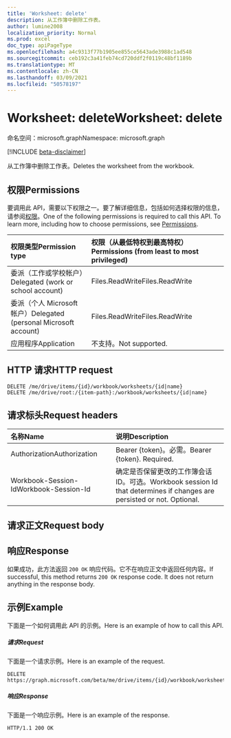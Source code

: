 ```yaml
---
title: 'Worksheet: delete'
description: 从工作簿中删除工作表。
author: lumine2008
localization_priority: Normal
ms.prod: excel
doc_type: apiPageType
ms.openlocfilehash: a4c9313f77b1905ee855ce5643ade3988c1ad548
ms.sourcegitcommit: ceb192c3a41feb74cd720ddf2f0119c48bf1189b
ms.translationtype: MT
ms.contentlocale: zh-CN
ms.lasthandoff: 03/09/2021
ms.locfileid: "50578197"
---
```

# <a name="worksheet-delete"></a><span data-ttu-id="85d59-103">Worksheet: delete</span><span class="sxs-lookup"><span data-stu-id="85d59-103">Worksheet: delete</span></span>

<span data-ttu-id="85d59-104">命名空间：microsoft.graph</span><span class="sxs-lookup"><span data-stu-id="85d59-104">Namespace: microsoft.graph</span></span>

[!INCLUDE [beta-disclaimer](../../includes/beta-disclaimer.md)]

<span data-ttu-id="85d59-105">从工作簿中删除工作表。</span><span class="sxs-lookup"><span data-stu-id="85d59-105">Deletes the worksheet from the workbook.</span></span>
## <a name="permissions"></a><span data-ttu-id="85d59-106">权限</span><span class="sxs-lookup"><span data-stu-id="85d59-106">Permissions</span></span>
<span data-ttu-id="85d59-p101">要调用此 API，需要以下权限之一。要了解详细信息，包括如何选择权限的信息，请参阅[权限](/graph/permissions-reference)。</span><span class="sxs-lookup"><span data-stu-id="85d59-p101">One of the following permissions is required to call this API. To learn more, including how to choose permissions, see [Permissions](/graph/permissions-reference).</span></span>

|<span data-ttu-id="85d59-109">权限类型</span><span class="sxs-lookup"><span data-stu-id="85d59-109">Permission type</span></span>      | <span data-ttu-id="85d59-110">权限（从最低特权到最高特权）</span><span class="sxs-lookup"><span data-stu-id="85d59-110">Permissions (from least to most privileged)</span></span>              |
|:--------------------|:---------------------------------------------------------|
|<span data-ttu-id="85d59-111">委派（工作或学校帐户）</span><span class="sxs-lookup"><span data-stu-id="85d59-111">Delegated (work or school account)</span></span> | <span data-ttu-id="85d59-112">Files.ReadWrite</span><span class="sxs-lookup"><span data-stu-id="85d59-112">Files.ReadWrite</span></span>    |
|<span data-ttu-id="85d59-113">委派（个人 Microsoft 帐户）</span><span class="sxs-lookup"><span data-stu-id="85d59-113">Delegated (personal Microsoft account)</span></span> | <span data-ttu-id="85d59-114">Files.ReadWrite</span><span class="sxs-lookup"><span data-stu-id="85d59-114">Files.ReadWrite</span></span>    |
|<span data-ttu-id="85d59-115">应用程序</span><span class="sxs-lookup"><span data-stu-id="85d59-115">Application</span></span> | <span data-ttu-id="85d59-116">不支持。</span><span class="sxs-lookup"><span data-stu-id="85d59-116">Not supported.</span></span> |

## <a name="http-request"></a><span data-ttu-id="85d59-117">HTTP 请求</span><span class="sxs-lookup"><span data-stu-id="85d59-117">HTTP request</span></span>
<!-- { "blockType": "ignored" } -->
```http
DELETE /me/drive/items/{id}/workbook/worksheets/{id|name}
DELETE /me/drive/root:/{item-path}:/workbook/worksheets/{id|name}

```
## <a name="request-headers"></a><span data-ttu-id="85d59-118">请求标头</span><span class="sxs-lookup"><span data-stu-id="85d59-118">Request headers</span></span>
| <span data-ttu-id="85d59-119">名称</span><span class="sxs-lookup"><span data-stu-id="85d59-119">Name</span></span>       | <span data-ttu-id="85d59-120">说明</span><span class="sxs-lookup"><span data-stu-id="85d59-120">Description</span></span>|
|:---------------|:----------|
| <span data-ttu-id="85d59-121">Authorization</span><span class="sxs-lookup"><span data-stu-id="85d59-121">Authorization</span></span>  | <span data-ttu-id="85d59-p102">Bearer {token}。必需。</span><span class="sxs-lookup"><span data-stu-id="85d59-p102">Bearer {token}. Required.</span></span> |
| <span data-ttu-id="85d59-124">Workbook-Session-Id</span><span class="sxs-lookup"><span data-stu-id="85d59-124">Workbook-Session-Id</span></span>  | <span data-ttu-id="85d59-p103">确定是否保留更改的工作簿会话 ID。可选。</span><span class="sxs-lookup"><span data-stu-id="85d59-p103">Workbook session Id that determines if changes are persisted or not. Optional.</span></span>|

## <a name="request-body"></a><span data-ttu-id="85d59-127">请求正文</span><span class="sxs-lookup"><span data-stu-id="85d59-127">Request body</span></span>

## <a name="response"></a><span data-ttu-id="85d59-128">响应</span><span class="sxs-lookup"><span data-stu-id="85d59-128">Response</span></span>

<span data-ttu-id="85d59-p104">如果成功，此方法返回 `200 OK` 响应代码。它不在响应正文中返回任何内容。</span><span class="sxs-lookup"><span data-stu-id="85d59-p104">If successful, this method returns `200 OK` response code. It does not return anything in the response body.</span></span>

## <a name="example"></a><span data-ttu-id="85d59-131">示例</span><span class="sxs-lookup"><span data-stu-id="85d59-131">Example</span></span>
<span data-ttu-id="85d59-132">下面是一个如何调用此 API 的示例。</span><span class="sxs-lookup"><span data-stu-id="85d59-132">Here is an example of how to call this API.</span></span>
##### <a name="request"></a><span data-ttu-id="85d59-133">请求</span><span class="sxs-lookup"><span data-stu-id="85d59-133">Request</span></span>
<span data-ttu-id="85d59-134">下面是一个请求示例。</span><span class="sxs-lookup"><span data-stu-id="85d59-134">Here is an example of the request.</span></span>
<!-- {
  "blockType": "request",
  "name": "worksheet_delete"
}-->
```http
DELETE https://graph.microsoft.com/beta/me/drive/items/{id}/workbook/worksheets/{id|name}
```

##### <a name="response"></a><span data-ttu-id="85d59-135">响应</span><span class="sxs-lookup"><span data-stu-id="85d59-135">Response</span></span>
<span data-ttu-id="85d59-136">下面是一个响应示例。</span><span class="sxs-lookup"><span data-stu-id="85d59-136">Here is an example of the response.</span></span> 
<!-- {
  "blockType": "response",
  "truncated": true,
  "@odata.type": "microsoft.graph.none"
} -->
```http
HTTP/1.1 200 OK
```

<!-- uuid: 8fcb5dbc-d5aa-4681-8e31-b001d5168d79
2015-10-25 14:57:30 UTC -->
<!--
{
  "type": "#page.annotation",
  "description": "Worksheet: delete",
  "keywords": "",
  "section": "documentation",
  "tocPath": "",
  "suppressions": []
}
-->


